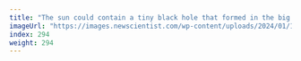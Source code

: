 ```yaml
---
title: "The sun could contain a tiny black hole that formed in the big bang"
imageUrl: "https://images.newscientist.com/wp-content/uploads/2024/01/11131308/SEI_184538298.jpg?width=788"
index: 294
weight: 294
---
```

